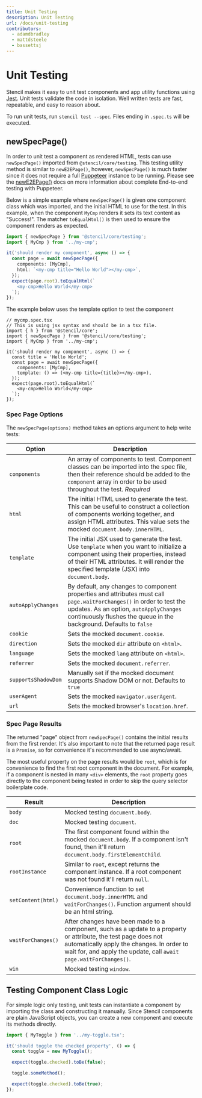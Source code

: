 ```yaml
---
title: Unit Testing
description: Unit Testing
url: /docs/unit-testing
contributors:
  - adamdbradley
  - mattdsteele
  - bassettsj
---
```


# Unit Testing

Stencil makes it easy to unit test components and app utility functions using [Jest](https://jestjs.io/). Unit tests validate the code in isolation. Well written tests are fast, repeatable, and easy to reason about.

To run unit tests, run `stencil test --spec`. Files ending in `.spec.ts` will be executed.


## newSpecPage()

In order to unit test a component as rendered HTML, tests can use `newSpecPage()` imported from `@stencil/core/testing`. This testing utility method is similar to `newE2EPage()`, however, `newSpecPage()` is much faster since it does not require a full [Puppeteer](https://pptr.dev/) instance to be running. Please see the [newE2EPage()](/docs/end-to-end-testing) docs on more information about complete End-to-end testing with Puppeteer.

Below is a simple example where `newSpecPage()` is given one component class which was imported, and the initial HTML to use for the test. In this example, when the component `MyCmp` renders it sets its text content as "Success!". The matcher `toEqualHtml()` is then used to ensure the component renders as expected.


```typescript
import { newSpecPage } from '@stencil/core/testing';
import { MyCmp } from '../my-cmp';

it('should render my component', async () => {
  const page = await newSpecPage({
    components: [MyCmp],
    html: `<my-cmp title="Hello World"></my-cmp>`,
  });
  expect(page.root).toEqualHtml(`
    <my-cmp>Hello World</my-cmp>
  `);
});
```

The example below uses the template option to test the component
```
// mycmp.spec.tsx
// This is using jsx syntax and should be in a tsx file.
import { h } from '@stencil/core';
import { newSpecPage } from '@stencil/core/testing';
import { MyCmp } from '../my-cmp';

it('should render my component', async () => {
  const title = 'Hello World';
  const page = await newSpecPage({
    components: [MyCmp],
    template: () => (<my-cmp title={title}></my-cmp>),
  });
  expect(page.root).toEqualHtml(`
    <my-cmp>Hello World</my-cmp>
  `);
});

```

### Spec Page Options

The `newSpecPage(options)` method takes an options argument to help write tests:

| Option | Description |
|--------|-------------|
| `components` | An array of components to test. Component classes can be imported into the spec file, then their reference should be added to the `component` array in order to be used throughout the test. *Required* |
| `html` | The initial HTML used to generate the test. This can be useful to construct a collection of components working together, and assign HTML attributes. This value sets the mocked `document.body.innerHTML`. |
| `template` | The initial JSX used to generate the test. Use `template` when you want to initialize a component using their properties, instead of their HTML attributes. It will render the specified template (JSX) into `document.body`. |
| `autoApplyChanges` | By default, any changes to component properties and attributes must call `page.waitForChanges()` in order to test the updates. As an option, `autoApplyChanges` continuously flushes the queue in the background. Defaults to  `false` |
| `cookie` | Sets the mocked `document.cookie`. |
| `direction` | Sets the mocked `dir` attribute on `<html>`. |
| `language` | Sets the mocked `lang` attribute on `<html>`. |
| `referrer` | Sets the mocked `document.referrer`. |
| `supportsShadowDom` | Manually set if the mocked document supports Shadow DOM or not. Defaults to `true` |
| `userAgent` | Sets the mocked `navigator.userAgent`. |
| `url` | Sets the mocked browser's `location.href`. |


### Spec Page Results

The returned "page" object from `newSpecPage()` contains the initial results from the first render. It's also important to note that the returned page result is a `Promise`, so for convenience it's recommended to use async/await.

The most useful property on the page results would be `root`, which is for convenience to find the first root component in the document. For example, if a component is nested in many `<div>` elements, the `root` property goes directly to the component being tested in order to skip the query selector boilerplate code.

| Result | Description |
|--------|-------------|
| `body` | Mocked testing `document.body`. |
| `doc` | Mocked testing `document`. |
| `root` | The first component found within the mocked `document.body`. If a component isn't found, then it'll return `document.body.firstElementChild`.  |
| `rootInstance` | Similar to `root`, except returns the component instance. If a root component was not found it'll return `null`. |
| `setContent(html)` | Convenience function to set `document.body.innerHTML` and `waitForChanges()`. Function argument should be an html string. |
| `waitForChanges()` | After changes have been made to a component, such as a update to a property or attribute, the test page does not automatically apply the changes. In order to wait for, and apply the update, call `await page.waitForChanges()`. |
| `win` | Mocked testing `window`. |


## Testing Component Class Logic

For simple logic only testing, unit tests can instantiate a component by importing the class and constructing it manually. Since Stencil components are plain JavaScript objects, you can create a new component and execute its methods directly.

```typescript
import { MyToggle } from '../my-toggle.tsx';

it('should toggle the checked property', () => {
  const toggle = new MyToggle();

  expect(toggle.checked).toBe(false);

  toggle.someMethod();

  expect(toggle.checked).toBe(true);
});
```
